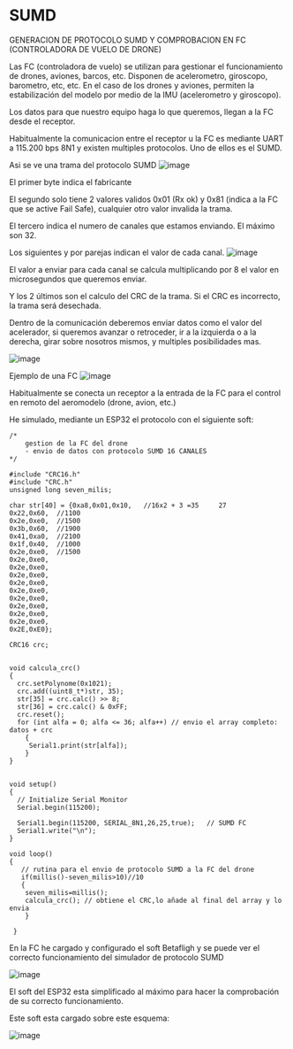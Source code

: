 # SUMD
GENERACION DE PROTOCOLO SUMD Y COMPROBACION EN FC (CONTROLADORA DE VUELO DE DRONE)

Las FC (controladora de vuelo) se utilizan para gestionar el funcionamiento de drones, aviones, barcos, etc. Disponen de acelerometro, giroscopo, barometro, etc, etc.
En el caso de los drones y aviones, permiten la estabilización del modelo por medio de la IMU (acelerometro y giroscopo).

Los datos para que nuestro equipo haga lo que queremos, llegan a la FC desde el receptor. 

Habitualmente la comunicacion entre el receptor u la FC es mediante UART a 115.200 bps 8N1 y existen multiples protocolos. Uno de ellos es el SUMD.

Asi se ve una trama del protocolo SUMD
![image](https://github.com/redmilenium/SUMD/assets/48222471/6684be81-f879-4d13-aa7c-cbf37fb2c543)

El primer byte indica el fabricante

El segundo solo tiene 2 valores validos 0x01 (Rx ok) y 0x81 (indica a la FC que se active Fail Safe), cualquier otro valor invalida la trama.

El tercero indica el numero de canales que estamos enviando. El máximo son 32. 

Los siguientes y por parejas indican el valor de cada canal.
![image](https://github.com/redmilenium/SUMD/assets/48222471/d3f150a5-a479-450f-b6e7-30b12788469b)

El valor a enviar para cada canal se calcula multiplicando por 8 el valor en microsegundos que queremos enviar.

Y los 2 últimos son el calculo del CRC de la trama. Si el CRC es incorrecto, la trama será desechada.

Dentro de la comunicación deberemos enviar datos como el valor del acelerador, si queremos avanzar o retroceder, ir a la izquierda o a la derecha, girar sobre nosotros mismos, y multiples posibilidades mas.

![image](https://github.com/redmilenium/SUMD/assets/48222471/4e02af22-0013-4e3b-9e83-98b5ba68169a)

Ejemplo de una FC
![image](https://github.com/redmilenium/SUMD/assets/48222471/d6d00baa-defd-4236-8f48-c92592b5d460)

Habitualmente se conecta un receptor a la entrada de la FC para el control en remoto del aeromodelo (drone, avion, etc.)

He simulado, mediante un ESP32 el protocolo con el siguiente soft:

```
/*
    gestion de la FC del drone
    - envio de datos con protocolo SUMD 16 CANALES
*/

#include "CRC16.h"
#include "CRC.h"
unsigned long seven_milis;

char str[40] = {0xa8,0x01,0x10,   //16x2 + 3 =35     27
0x22,0x60,  //1100
0x2e,0xe0,  //1500
0x3b,0x60,  //1900
0x41,0xa0,  //2100
0x1f,0x40,  //1000
0x2e,0xe0,  //1500
0x2e,0xe0,
0x2e,0xe0,
0x2e,0xe0,
0x2e,0xe0,
0x2e,0xe0,
0x2e,0xe0,
0x2e,0xe0,
0x2e,0xe0,
0x2e,0xe0,
0x2E,0xE0};

CRC16 crc;


void calcula_crc()
{
  crc.setPolynome(0x1021);
  crc.add((uint8_t*)str, 35);
  str[35] = crc.calc() >> 8;
  str[36] = crc.calc() & 0xFF;  
  crc.reset();
  for (int alfa = 0; alfa <= 36; alfa++) // envio el array completo: datos + crc
    {
     Serial1.print(str[alfa]);
    }
}

 
void setup() 
{
  // Initialize Serial Monitor
  Serial.begin(115200);

  Serial1.begin(115200, SERIAL_8N1,26,25,true);   // SUMD FC
  Serial1.write("\n");
}
 
void loop() 
{
   // rutina para el envio de protocolo SUMD a la FC del drone 
   if(millis()-seven_milis>10)//10
   {
    seven_milis=millis();
    calcula_crc(); // obtiene el CRC,lo añade al final del array y lo envia
    }
   
 }

```
En la FC he cargado y configurado el soft Betafligh y se puede ver el correcto funcionamiento del simulador de protocolo SUMD

![image](https://github.com/redmilenium/SUMD/assets/48222471/1c6954cf-9bd0-4bd7-ba0e-fd88ef8e259f)

El soft del ESP32 esta simplificado al máximo para hacer la comprobación de su correcto funcionamiento.

Este soft esta cargado sobre este esquema:

![image](https://github.com/redmilenium/SUMD/assets/48222471/315ed7e9-7456-42e8-888b-471dbe0f68a6)









